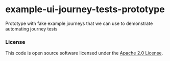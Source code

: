 # example-ui-journey-tests-prototype

Prototype with fake example journeys that we can use to demonstrate automating journey tests

### License

This code is open source software licensed under the [Apache 2.0 License]("http://www.apache.org/licenses/LICENSE-2.0.html").

